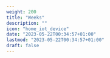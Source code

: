 ```yaml
---
weight: 200
title: "Weeks"
description: ""
icon: "home_iot_device"
date: "2023-05-22T00:34:57+01:00"
lastmod: "2023-05-22T00:34:57+01:00"
draft: false
---
```

